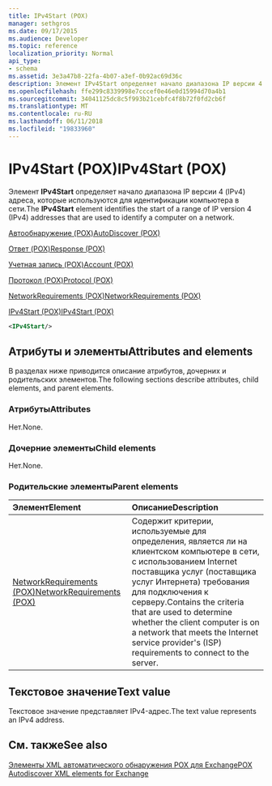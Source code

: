 ```yaml
---
title: IPv4Start (POX)
manager: sethgros
ms.date: 09/17/2015
ms.audience: Developer
ms.topic: reference
localization_priority: Normal
api_type:
- schema
ms.assetid: 3e3a47b8-22fa-4b07-a3ef-0b92ac69d36c
description: Элемент IPv4Start определяет начало диапазона IP версии 4 (IPv4) адреса, которые используются для идентификации компьютера в сети.
ms.openlocfilehash: ffe299c8339998e7cccef0e46e0d15994d70a4b1
ms.sourcegitcommit: 34041125dc8c5f993b21cebfc4f8b72f0fd2cb6f
ms.translationtype: MT
ms.contentlocale: ru-RU
ms.lasthandoff: 06/11/2018
ms.locfileid: "19833960"
---
```

# <a name="ipv4start-pox"></a><span data-ttu-id="e16b7-103">IPv4Start (POX)</span><span class="sxs-lookup"><span data-stu-id="e16b7-103">IPv4Start (POX)</span></span>

<span data-ttu-id="e16b7-104">Элемент **IPv4Start** определяет начало диапазона IP версии 4 (IPv4) адреса, которые используются для идентификации компьютера в сети.</span><span class="sxs-lookup"><span data-stu-id="e16b7-104">The **IPv4Start** element identifies the start of a range of IP version 4 (IPv4) addresses that are used to identify a computer on a network.</span></span> 
  
[<span data-ttu-id="e16b7-105">Автообнаружение (POX)</span><span class="sxs-lookup"><span data-stu-id="e16b7-105">AutoDiscover (POX)</span></span>](autodiscover-pox.md)
  
[<span data-ttu-id="e16b7-106">Ответ (POX)</span><span class="sxs-lookup"><span data-stu-id="e16b7-106">Response (POX)</span></span>](response-pox.md)
  
[<span data-ttu-id="e16b7-107">Учетная запись (POX)</span><span class="sxs-lookup"><span data-stu-id="e16b7-107">Account (POX)</span></span>](account-pox.md)
  
[<span data-ttu-id="e16b7-108">Протокол (POX)</span><span class="sxs-lookup"><span data-stu-id="e16b7-108">Protocol (POX)</span></span>](protocol-pox.md)
  
[<span data-ttu-id="e16b7-109">NetworkRequirements (POX)</span><span class="sxs-lookup"><span data-stu-id="e16b7-109">NetworkRequirements (POX)</span></span>](networkrequirements-pox.md)
  
[<span data-ttu-id="e16b7-110">IPv4Start (POX)</span><span class="sxs-lookup"><span data-stu-id="e16b7-110">IPv4Start (POX)</span></span>](ipv4start-pox.md)
  
```xml
<IPv4Start/>
```

## <a name="attributes-and-elements"></a><span data-ttu-id="e16b7-111">Атрибуты и элементы</span><span class="sxs-lookup"><span data-stu-id="e16b7-111">Attributes and elements</span></span>

<span data-ttu-id="e16b7-112">В разделах ниже приводится описание атрибутов, дочерних и родительских элементов.</span><span class="sxs-lookup"><span data-stu-id="e16b7-112">The following sections describe attributes, child elements, and parent elements.</span></span>
  
### <a name="attributes"></a><span data-ttu-id="e16b7-113">Атрибуты</span><span class="sxs-lookup"><span data-stu-id="e16b7-113">Attributes</span></span>

<span data-ttu-id="e16b7-114">Нет.</span><span class="sxs-lookup"><span data-stu-id="e16b7-114">None.</span></span>
  
### <a name="child-elements"></a><span data-ttu-id="e16b7-115">Дочерние элементы</span><span class="sxs-lookup"><span data-stu-id="e16b7-115">Child elements</span></span>

<span data-ttu-id="e16b7-116">Нет.</span><span class="sxs-lookup"><span data-stu-id="e16b7-116">None.</span></span>
  
### <a name="parent-elements"></a><span data-ttu-id="e16b7-117">Родительские элементы</span><span class="sxs-lookup"><span data-stu-id="e16b7-117">Parent elements</span></span>

|<span data-ttu-id="e16b7-118">**Элемент**</span><span class="sxs-lookup"><span data-stu-id="e16b7-118">**Element**</span></span>|<span data-ttu-id="e16b7-119">**Описание**</span><span class="sxs-lookup"><span data-stu-id="e16b7-119">**Description**</span></span>|
|:-----|:-----|
|[<span data-ttu-id="e16b7-120">NetworkRequirements (POX)</span><span class="sxs-lookup"><span data-stu-id="e16b7-120">NetworkRequirements (POX)</span></span>](networkrequirements-pox.md) <br/> |<span data-ttu-id="e16b7-121">Содержит критерии, используемые для определения, является ли на клиентском компьютере в сети, с использованием Internet поставщика услуг (поставщика услуг Интернета) требования для подключения к серверу.</span><span class="sxs-lookup"><span data-stu-id="e16b7-121">Contains the criteria that are used to determine whether the client computer is on a network that meets the Internet service provider's (ISP) requirements to connect to the server.</span></span>  <br/> |
   
## <a name="text-value"></a><span data-ttu-id="e16b7-122">Текстовое значение</span><span class="sxs-lookup"><span data-stu-id="e16b7-122">Text value</span></span>

<span data-ttu-id="e16b7-123">Текстовое значение представляет IPv4-адрес.</span><span class="sxs-lookup"><span data-stu-id="e16b7-123">The text value represents an IPv4 address.</span></span>
  
## <a name="see-also"></a><span data-ttu-id="e16b7-124">См. также</span><span class="sxs-lookup"><span data-stu-id="e16b7-124">See also</span></span>



[<span data-ttu-id="e16b7-125">Элементы XML автоматического обнаружения POX для Exchange</span><span class="sxs-lookup"><span data-stu-id="e16b7-125">POX Autodiscover XML elements for Exchange</span></span>](pox-autodiscover-xml-elements-for-exchange.md)

